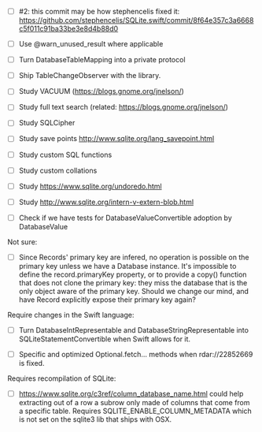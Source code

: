 - [ ] #2: this commit may be how stephencelis fixed it: https://github.com/stephencelis/SQLite.swift/commit/8f64e357c3a6668c5f011c91ba33be3e8d4b88d0
- [ ] Use @warn_unused_result where applicable
- [ ] Turn DatabaseTableMapping into a private protocol
- [ ] Ship TableChangeObserver with the library.
- [ ] Study VACUUM (https://blogs.gnome.org/jnelson/)
- [ ] Study full text search (related: https://blogs.gnome.org/jnelson/)
- [ ] Study SQLCipher
- [ ] Study save points http://www.sqlite.org/lang_savepoint.html
- [ ] Study custom SQL functions
- [ ] Study custom collations
- [ ] Study https://www.sqlite.org/undoredo.html
- [ ] Study http://www.sqlite.org/intern-v-extern-blob.html
- [ ] Check if we have tests for DatabaseValueConvertible adoption by DatabaseValue


Not sure:

- [ ] Since Records' primary key are infered, no operation is possible on the primary key unless we have a Database instance. It's impossible to define the record.primaryKey property, or to provide a copy() function that does not clone the primary key: they miss the database that is the only object aware of the primary key. Should we change our mind, and have Record explicitly expose their primary key again?


Require changes in the Swift language:

- [ ] Turn DatabaseIntRepresentable and DatabaseStringRepresentable into SQLiteStatementConvertible when Swift allows for it.
- [ ] Specific and optimized Optional<SQLiteStatementConvertible>.fetch... methods when rdar://22852669 is fixed.


Requires recompilation of SQLite:

- [ ] https://www.sqlite.org/c3ref/column_database_name.html could help extracting out of a row a subrow only made of columns that come from a specific table. Requires SQLITE_ENABLE_COLUMN_METADATA which is not set on the sqlite3 lib that ships with OSX.
